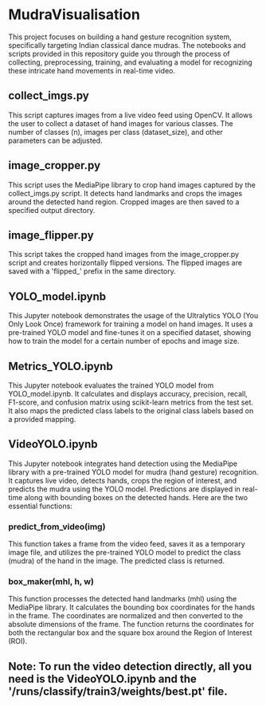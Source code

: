 # MudraVisualisation

This project focuses on building a hand gesture recognition system, specifically targeting Indian classical dance mudras. The notebooks and scripts provided in this repository guide you through the process of collecting, preprocessing, training, and evaluating a model for recognizing these intricate hand movements in real-time video.


## collect_imgs.py

This script captures images from a live video feed using OpenCV. It allows the user to collect a dataset of hand images for various classes. The number of classes (n), images per class (dataset_size), and other parameters can be adjusted.

## image_cropper.py

This script uses the MediaPipe library to crop hand images captured by the collect_imgs.py script. It detects hand landmarks and crops the images around the detected hand region. Cropped images are then saved to a specified output directory.

## image_flipper.py

This script takes the cropped hand images from the image_cropper.py script and creates horizontally flipped versions. The flipped images are saved with a 'flipped_' prefix in the same directory.

## YOLO_model.ipynb

This Jupyter notebook demonstrates the usage of the Ultralytics YOLO (You Only Look Once) framework for training a model on hand images. It uses a pre-trained YOLO model and fine-tunes it on a specified dataset, showing how to train the model for a certain number of epochs and image size.

## Metrics_YOLO.ipynb

This Jupyter notebook evaluates the trained YOLO model from YOLO_model.ipynb. It calculates and displays accuracy, precision, recall, F1-score, and confusion matrix using scikit-learn metrics from the test set. It also maps the predicted class labels to the original class labels based on a provided mapping.

## VideoYOLO.ipynb

This Jupyter notebook integrates hand detection using the MediaPipe library with a pre-trained YOLO model for mudra (hand gesture) recognition. It captures live video, detects hands, crops the region of interest, and predicts the mudra using the YOLO model. Predictions are displayed in real-time along with bounding boxes on the detected hands. Here are the two essential functions:

### predict_from_video(img)
This function takes a frame from the video feed, saves it as a temporary image file, and utilizes the pre-trained YOLO model to predict the class (mudra) of the hand in the image. The predicted class is returned.

### box_maker(mhl, h, w)
This function processes the detected hand landmarks (mhl) using the MediaPipe library. It calculates the bounding box coordinates for the hands in the frame. The coordinates are normalized and then converted to the absolute dimensions of the frame. The function returns the coordinates for both the rectangular box and the square box around the Region of Interest (ROI).

## Note: To run the video detection directly, all you need is the VideoYOLO.ipynb and the '/runs/classify/train3/weights/best.pt' file.
